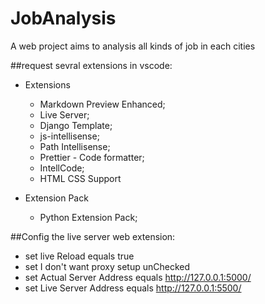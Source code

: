# JobAnalysis
A web project aims to analysis all kinds of job in each cities

##request sevral extensions in vscode:

- Extensions
	* Markdown Preview Enhanced;
	* Live Server;
	* Django Template;
	* js-intellisense;
	* Path Intellisense;
	* Prettier - Code formatter;
	* IntellCode;
	* HTML CSS Support

- Extension Pack
	* Python Extension Pack;

##Config the live server web extension:

- set live Reload equals true
- set I don't want proxy setup unChecked
- set Actual Server Address equals http://127.0.0.1:5000/
- set Live Server Address equals http://127.0.0.1:5500/
